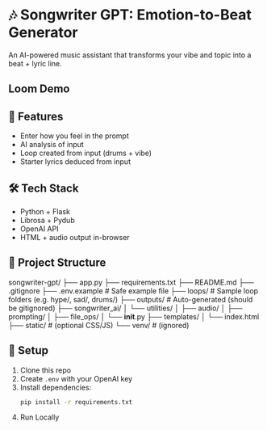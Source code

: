 # 🎶 Songwriter GPT: Emotion-to-Beat Generator

An AI-powered music assistant that transforms your vibe and topic into a beat + lyric line.


## Loom Demo


## 🚀 Features
- Enter how you feel in the prompt
- AI analysis of input
- Loop created from input (drums + vibe)
- Starter lyrics deduced from input

## 🛠️ Tech Stack
- Python + Flask
- Librosa + Pydub
- OpenAI API
- HTML + audio output in-browser

## 📂 Project Structure
songwriter-gpt/
├── app.py
├── requirements.txt
├── README.md
├── .gitignore
├── .env.example         # Safe example file
├── loops/               # Sample loop folders (e.g. hype/, sad/, drums/)
├── outputs/             # Auto-generated (should be gitignored)
├── songwriter_ai/
│   └── utilities/
│       ├── audio/
│       ├── prompting/
│       ├── file_ops/
│       └── __init__.py
├── templates/
│   └── index.html
├── static/              # (optional CSS/JS)
└── venv/                # (ignored)


## 🔐 Setup
1. Clone this repo
2. Create `.env` with your OpenAI key
3. Install dependencies:
   ```bash
   pip install -r requirements.txt
4. Run Locally
